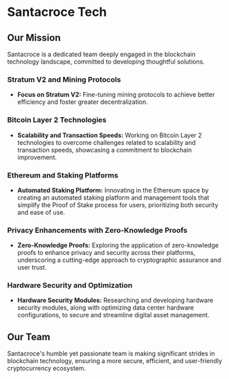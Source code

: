 # Santacroce Tech

## Our Mission

Santacroce is a dedicated team deeply engaged in the blockchain technology landscape, committed to developing thoughtful solutions.

### Stratum V2 and Mining Protocols

- **Focus on Stratum V2:** Fine-tuning mining protocols to achieve better efficiency and foster greater decentralization.

### Bitcoin Layer 2 Technologies

- **Scalability and Transaction Speeds:** Working on Bitcoin Layer 2 technologies to overcome challenges related to scalability and transaction speeds, showcasing a commitment to blockchain improvement.

### Ethereum and Staking Platforms

- **Automated Staking Platform:** Innovating in the Ethereum space by creating an automated staking platform and management tools that simplify the Proof of Stake process for users, prioritizing both security and ease of use.

### Privacy Enhancements with Zero-Knowledge Proofs

- **Zero-Knowledge Proofs:** Exploring the application of zero-knowledge proofs to enhance privacy and security across their platforms, underscoring a cutting-edge approach to cryptographic assurance and user trust.

### Hardware Security and Optimization

- **Hardware Security Modules:** Researching and developing hardware security modules, along with optimizing data center hardware configurations, to secure and streamline digital asset management.

## Our Team

Santacroce's humble yet passionate team is making significant strides in blockchain technology, ensuring a more secure, efficient, and user-friendly cryptocurrency ecosystem.

